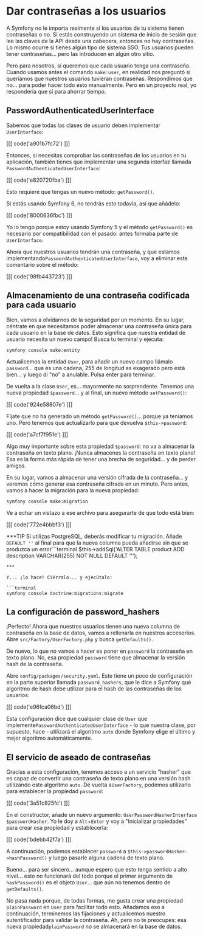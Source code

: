 # Dar contraseñas a los usuarios

A Symfony no le importa realmente si los usuarios de tu sistema tienen contraseñas o no. Si estás construyendo un sistema de inicio de sesión que lee las claves de la API desde una cabecera, entonces no hay contraseñas. Lo mismo ocurre si tienes algún tipo de sistema SSO. Tus usuarios pueden tener contraseñas... pero las introducen en algún otro sitio.

Pero para nosotros, sí queremos que cada usuario tenga una contraseña. Cuando usamos antes el comando `make:user`, en realidad nos preguntó si queríamos que nuestros usuarios tuvieran contraseñas. Respondimos que no... para poder hacer todo esto manualmente. Pero en un proyecto real, yo respondería que sí para ahorrar tiempo.

## PasswordAuthenticatedUserInterface

Sabemos que todas las clases de usuario deben implementar `UserInterface`:

[[[ code('a901b7fc72') ]]]

Entonces, si necesitas comprobar las contraseñas de los usuarios en tu aplicación, también tienes que implementar una segunda interfaz llamada `PasswordAuthenticatedUserInterface`:

[[[ code('e820720fba') ]]]

Esto requiere que tengas un nuevo método: `getPassword()`.

Si estás usando Symfony 6, no tendrás esto todavía, así que añádelo:

[[[ code('8000636fbc') ]]]

Yo lo tengo porque estoy usando Symfony 5 y el método `getPassword()` es necesario por compatibilidad con el pasado: antes formaba parte de `UserInterface`.

Ahora que nuestros usuarios tendrán una contraseña, y que estamos implementando`PasswordAuthenticatedUserInterface`, voy a eliminar este comentario sobre el método:

[[[ code('98fb443723') ]]]

## Almacenamiento de una contraseña codificada para cada usuario

Bien, vamos a olvidarnos de la seguridad por un momento. En su lugar, céntrate en que necesitamos poder almacenar una contraseña única para cada usuario en la base de datos. Esto significa que nuestra entidad de usuario necesita un nuevo campo! Busca tu terminal y ejecuta:

```terminal
symfony console make:entity
```

Actualicemos la entidad `User`, para añadir un nuevo campo llámalo `password`... que es una cadena, 255 de longitud es exagerado pero está bien... y luego di "no" a anulable. Pulsa enter para terminar.

De vuelta a la clase `User`, es... mayormente no sorprendente. Tenemos una nueva propiedad `$password`... y al final, un nuevo método `setPassword()`:

[[[ code('924e58807e') ]]]

Fíjate que no ha generado un método `getPassword()`... porque ya teníamos uno. Pero tenemos que actualizarlo para que devuelva `$this->password`:

[[[ code('a7cf7f951e') ]]]

Algo muy importante sobre esta propiedad `$password`: no va a almacenar la contraseña en texto plano. ¡Nunca almacenes la contraseña en texto plano! Esa es la forma más rápida de tener una brecha de seguridad... y de perder amigos.

En su lugar, vamos a almacenar una versión cifrada de la contraseña... y veremos cómo generar esa contraseña cifrada en un minuto. Pero antes, vamos a hacer la migración para la nueva propiedad:

```terminal
symfony console make:migration
```

Ve a echar un vistazo a ese archivo para asegurarte de que todo está bien:

[[[ code('772e4bbbf3') ]]]

***TIP
Si utilizas PostgreSQL, deberás modificar tu migración. Añade `DEFAULT ''` al final para que la nueva columna pueda añadirse sin que se produzca un error```terminal
$this->addSql('ALTER TABLE product ADD description VARCHAR(255) NOT NULL DEFAULT \'\'');
```
***

Y... ¡lo hace! Ciérralo... y ejecútalo:

```terminal
symfony console doctrine:migrations:migrate
```

## La configuración de password_hashers

¡Perfecto! Ahora que nuestros usuarios tienen una nueva columna de contraseña en la base de datos, vamos a rellenarla en nuestros accesorios. Abre `src/Factory/UserFactory.php` y busca `getDefaults()`.

De nuevo, lo que no vamos a hacer es poner en `password` la contraseña en texto plano. No, esa propiedad `password` tiene que almacenar la versión hash de la contraseña.

Abre `config/packages/security.yaml`. Este tiene un poco de configuración en la parte superior llamada `password_hashers`, que le dice a Symfony qué algoritmo de hash debe utilizar para el hash de las contraseñas de los usuarios:

[[[ code('e96fca06bd') ]]]

Esta configuración dice que cualquier clase de `User` que implemente`PasswordAuthenticatedUserInterface` - lo que nuestra clase, por supuesto, hace - utilizará el algoritmo `auto` donde Symfony elige el último y mejor algoritmo automáticamente.

## El servicio de aseado de contraseñas

Gracias a esta configuración, tenemos acceso a un servicio "hasher" que es capaz de convertir una contraseña de texto plano en una versión hash utilizando este algoritmo `auto`. De vuelta a`UserFactory`, podemos utilizarlo para establecer la propiedad `password`:

[[[ code('3a51c825fc') ]]]

En el constructor, añade un nuevo argumento: `UserPasswordHasherInterface $passwordHasher`. Yo le doy a `Alt`+`Enter` y voy a "Inicializar propiedades" para crear esa propiedad y establecerla:

[[[ code('bdebb42f7a') ]]]

A continuación, podemos establecer `password` a `$this->passwordHasher->hashPassword()` y luego pasarle alguna cadena de texto plano.

Bueno... para ser sincero... aunque espero que esto tenga sentido a alto nivel... esto no funcionará del todo porque el primer argumento de `hashPassword()` es el objeto `User`... que aún no tenemos dentro de `getDefaults()`.

No pasa nada porque, de todas formas, me gusta crear una propiedad `plainPassword` en `User` para facilitar todo esto. Añadamos eso a continuación, terminemos las fijaciones y actualicemos nuestro autentificador para validar la contraseña. Ah, pero no te preocupes: esa nueva propiedad`plainPassword` no se almacenará en la base de datos.
